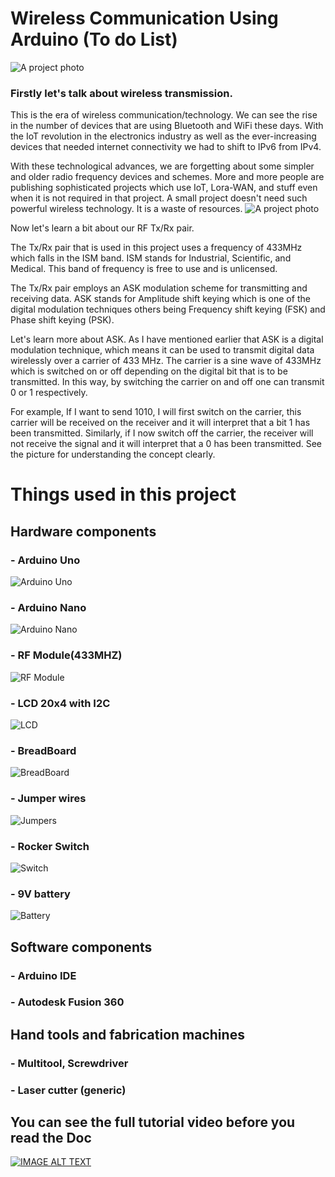 # Wireless Communication Using Arduino (To do List)
![A project photo](/Images/Wireless%20With%20Arduino.png)
### **Firstly let's talk about wireless transmission.**
This is the era of wireless communication/technology. We can see the rise in the number of devices that are using Bluetooth and WiFi these days. With the IoT revolution in the electronics industry as well as the ever-increasing devices that needed internet connectivity we had to shift to IPv6 from IPv4.

With these technological advances, we are forgetting about some simpler and older radio frequency devices and schemes. More and more people are publishing sophisticated projects which use IoT, Lora-WAN, and stuff even when it is not required in that project. A small project doesn't need such powerful wireless technology. It is a waste of resources.
![A project photo](/Images/1673176765335.jpg)

Now let's learn a bit about our RF Tx/Rx pair.

The Tx/Rx pair that is used in this project uses a frequency of 433MHz which falls in the ISM band. ISM stands for Industrial, Scientific, and Medical. This band of frequency is free to use and is unlicensed.

The Tx/Rx pair employs an ASK modulation scheme for transmitting and receiving data. ASK stands for Amplitude shift keying which is one of the digital modulation techniques others being Frequency shift keying (FSK) and Phase shift keying (PSK).

Let's learn more about ASK. As I have mentioned earlier that ASK is a digital modulation technique, which means it can be used to transmit digital data wirelessly over a carrier of 433 MHz. The carrier is a sine wave of 433MHz which is switched on or off depending on the digital bit that is to be transmitted. In this way, by switching the carrier on and off one can transmit 0 or 1 respectively.

For example, If I want to send 1010, I will first switch on the carrier, this carrier will be received on the receiver and it will interpret that a bit 1 has been transmitted. Similarly, if I now switch off the carrier, the receiver will not receive the signal and it will interpret that a 0 has been transmitted. See the picture for understanding the concept clearly.

# Things used in this project
## Hardware components
### - Arduino Uno 
![Arduino Uno](/Images/arduino-uno-r3.png)
### - Arduino Nano 
![Arduino Nano](/Images/Arduino-Nano-V3.0-CH340-Chip-Mini-USB-Cable.jpg)
### - RF Module(433MHZ) 
![RF Module](/Images/RF%20Module%20433MHZ.png)
### - LCD 20x4 with I2C 
![LCD](/Images/I2C.png)
### - BreadBoard 
![BreadBoard](/Images/41nCh+ZtGxL._SL1004_.jpg)
### - Jumper wires 
![Jumpers](/Images/1.jpg)
### - Rocker Switch 
![Switch](/Images/Switch.jpg)
### - 9V battery 
![Battery](/Images/61tHo16P1ZL._AC_UF894,1000_QL80_.jpg)
## Software components
### - Arduino IDE
### - Autodesk Fusion 360
## Hand tools and fabrication machines
### - Multitool, Screwdriver
### - Laser cutter (generic)

## You can see the full tutorial video before you read the Doc
[![IMAGE ALT TEXT](/Images/Wireless%20With%20Arduino.png)](https://youtu.be/cRjwFIYLE_Y "Youtube Video")